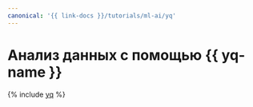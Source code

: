 ```yaml
---
canonical: '{{ link-docs }}/tutorials/ml-ai/yq'
---
```


# Анализ данных с помощью {{ yq-name }}

{% include [yq](../../_tutorials/ml-ai/yq.md) %}
